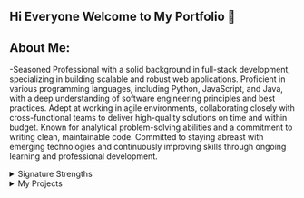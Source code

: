 ## Hi Everyone Welcome to My Portfolio 👋

## About Me:

-Seasoned Professional with a solid background in full-stack development, specializing in building scalable and robust web
applications. Proficient in various programming languages, including Python, JavaScript, and Java, with a deep understanding of
software engineering principles and best practices. Adept at working in agile environments, collaborating closely with cross-functional
teams to deliver high-quality solutions on time and within budget. Known for analytical problem-solving abilities and a commitment
to writing clean, maintainable code. Committed to staying abreast with emerging technologies and continuously improving skills
through ongoing learning and professional development.

<details>
<summary>Signature Strengths</summary>
  
| No | Signature_Strengths |
|-----:|-----------|
|     1| Web Application Development|
|     2| Database Design    |
|     3| Data Analyst and Visualizations |
|     4| Agile Methodoligies|
|     5| Continuous Integration |
|     6| Cloud Computing|

</details>


<details>
<summary>My Projects</summary>

| No | Projects |
|-----:|-----------|
|     1| Tic Tac Toe|
|     2| NinerSports Web Application    |
|     3| Clockin-ClockOut Application       |

</details>
